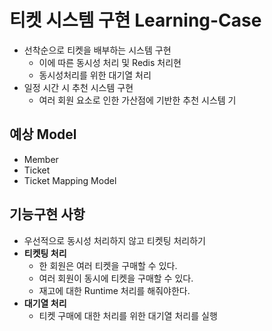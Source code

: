 # 티켓 시스템 구현 Learning-Case
- 선착순으로 티켓을 배부하는 시스템 구현
  - 이에 따른 동시성 처리 및 Redis 처리현
  - 동시성처리를 위한 대기열 처리
- 일정 시간 시 추천 시스템 구현
  - 여러 회원 요소로 인한 가산점에 기반한 추천 시스템 기 

## 예상 Model
- Member
- Ticket
- Ticket Mapping Model

## 기능구현 사항
- 우선적으로 동시성 처리하지 않고 티켓팅 처리하기
- **티켓팅 처리**
  - 한 회원은 여러 티켓을 구매할 수 있다.
  - 여러 회원이 동시에 티켓을 구매할 수 있다.
  - 재고에 대한 Runtime 처리를 해줘야한다.
- **대기열 처리**
  - 티켓 구매에 대한 처리를 위한 대기열 처리를 실행